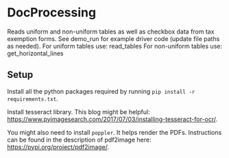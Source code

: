 # DocProcessing

Reads uniform and non-uniform tables as well as checkbox data from tax exemption forms.
See demo_run for example driver code (update file paths as needed).
For uniform tables use: read_tables
For non-uniform tables use: get_horizontal_lines

## Setup
Install all the python packages required by running `pip install -r requirements.txt`.

Install tesseract library. This blog might be helpful: https://www.pyimagesearch.com/2017/07/03/installing-tesseract-for-ocr/.

You might also need to install `poppler`. It helps render the PDFs. Instructions can be found in the description of pdf2image here: https://pypi.org/project/pdf2image/.